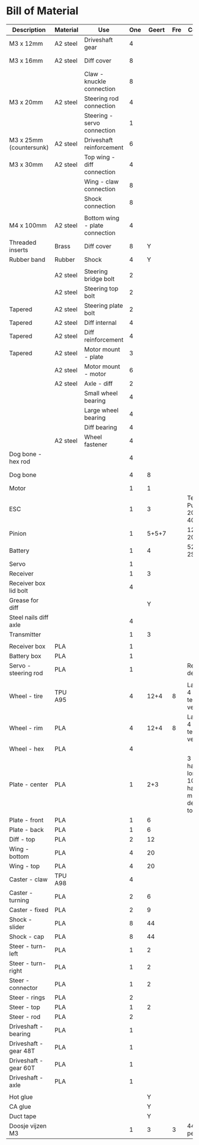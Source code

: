# Bill of Material

| Description             | Material | Use                            | One | Geert | Fre | Comment                                                       | Link                                                                                                                                    |
| -----------             | -------- | ---                            | --- | ----- | --- | -------                                                       | ----                                                                                                                                    |
| M3 x 12mm               | A2 steel | Driveshaft gear                | 4   |       |     |                                                               | https://www.rvspaleis.nl/bouten/binnenzeskant/din-7984/din-7984-[-]-a2-[-]-m3/7984-2-3x12_1                                             |
| M3 x 16mm               | A2 steel | Diff cover                     | 8   |       |     |                                                               | https://www.rvspaleis.nl/bouten/binnenzeskant/din-912/din-912-[-]-a2/din-912-[-]-a2-[-]-m3/912-2-3x16_100                               |
|                         |          | Claw - knuckle connection      | 8   |       |     |                                                               |                                                                                                                                         |
| M3 x 20mm               | A2 steel | Steering rod connection        | 4   |       |     |                                                               | https://www.rvspaleis.nl/bouten/binnenzeskant/din-912/din-912-[-]-a2/din-912-[-]-a2-[-]-m3/912-2-3x20_100                               |
|                         |          | Steering - servo connection    | 1   |       |     |                                                               |                                                                                                                                         |
| M3 x 25mm (countersunk) | A2 steel | Driveshaft reinforcement       | 6   |       |     |                                                               | https://www.rvspaleis.nl/bouten/binnenzeskant/din-7991/din-7991-[-]-a2/din-7991-[-]-a2-[-]-m3/7991vo-2-3x25_1                           |
| M3 x 30mm               | A2 steel | Top wing - diff connection     | 4   |       |     |                                                               | https://www.rvspaleis.nl/bouten/binnenzeskant/din-912/din-912-[-]-a2/din-912-[-]-a2-[-]-m3/912-2-3x30_100                               |
|                         |          | Wing - claw connection         | 8   |       |     |                                                               |                                                                                                                                         |
|                         |          | Shock connection               | 8   |       |     |                                                               |                                                                                                                                         |
|                         |          |                                |     |       |     |                                                               |                                                                                                                                         |
| M4 x 100mm              | A2 steel | Bottom wing - plate connection | 4   |       |     |                                                               |                                                                                                                                         |
| Threaded inserts        | Brass    | Diff cover                     | 8   | Y     |     |                                                               | https://www.ruthex.de/en/collections/gewindeeinsatze/m3                                                                                 |
| Rubber band             | Rubber   | Shock                          | 4   | Y     |     |                                                               |                                                                                                                                         |
|                         |          |                                |     |       |     |                                                               |                                                                                                                                         |
|                         | A2 steel | Steering bridge bolt           | 2   |       |     |                                                               |                                                                                                                                         |
|                         | A2 steel | Steering top bolt              | 2   |       |     |                                                               |                                                                                                                                         |
| Tapered                 | A2 steel | Steering plate bolt            | 2   |       |     |                                                               |                                                                                                                                         |
| Tapered                 | A2 steel | Diff internal                  | 4   |       |     |                                                               |                                                                                                                                         |
| Tapered                 | A2 steel | Diff reinforcement             | 4   |       |     |                                                               |                                                                                                                                         |
| Tapered                 | A2 steel | Motor mount - plate            | 3   |       |     |                                                               |                                                                                                                                         |
|                         | A2 steel | Motor mount - motor            | 6   |       |     |                                                               |                                                                                                                                         |
|                         | A2 steel | Axle - diff                    | 2   |       |     |                                                               |                                                                                                                                         |
|                         |          | Small wheel bearing            | 4   |       |     |                                                               |                                                                                                                                         |
|                         |          | Large wheel bearing            | 4   |       |     |                                                               |                                                                                                                                         |
|                         |          | Diff bearing                   | 4   |       |     |                                                               |                                                                                                                                         |
|                         | A2 steel | Wheel fastener                 | 4   |       |     |                                                               | https://www.rvspaleis.nl/moeren/borgmoeren/din-6926/din-6926-[-]-a2/din-6926-[-]-a2-[-]-m4/6926-2-4_1                                   |
| Dog bone - hex rod      |          |                                | 4   |       |     |                                                               |                                                                                                                                         |
| Dog bone                |          |                                | 4   | 8     |     |                                                               | https://www.amazon.de/-/en/dp/B08FMJXFCH?psc=1&ref=ppx_yo2ov_dt_b_product_details                                                       |
| Motor                   |          |                                | 1   | 1     |     |                                                               |                                                                                                                                         |
| ESC                     |          |                                | 1   | 3     |     | Test Pulsar B-20 en B-40                                      |                                                                                                                                         |
| Pinion                  |          |                                | 1   | 5+5+7 |     | 12T, 15T, 20T                                                 | https://www.absima.shop/pp/alu-pinion-32dp/module0-8-20T.htm?shop=absima_en&SessionId=&a=article&ProdNr=2310348&t=19114&c=19132&p=19132 |
| Battery                 |          |                                | 1   | 4     |     | 5200mAh, 2S, 80C                                              | https://www.amazon.de/-/en/dp/B08X4GF9DK?psc=1&ref=ppx_yo2ov_dt_b_product_details                                                       |
| Servo                   |          |                                | 1   |       |     |                                                               |                                                                                                                                         |
| Receiver                |          |                                | 1   | 3     |     |                                                               |                                                                                                                                         |
| Receiver box lid bolt   |          |                                | 4   |       |     |                                                               |                                                                                                                                         |
| Grease for diff         |          |                                |     | Y     |     |                                                               |                                                                                                                                         |
| Steel nails diff axle   |          |                                | 4   |       |     |                                                               |                                                                                                                                         |
| Transmitter             |          |                                | 1   | 3     |     |                                                               |                                                                                                                                         |
|                         |          |                                |     |       |     |                                                               |                                                                                                                                         |
| Receiver box            | PLA      |                                | 1   |       |     |                                                               |                                                                                                                                         |
| Battery box             | PLA      |                                | 1   |       |     |                                                               |                                                                                                                                         |
| Servo - steering rod    | PLA      |                                | 1   |       |     | Requires design                                               |                                                                                                                                         |
|                         |          |                                |     |       |     |                                                               |                                                                                                                                         |
| Wheel - tire            | TPU A95  |                                | 4   | 12+4  | 8   | Last set of 4 are from test vehicle                           | https://github.com/frederikanrys/rc-auto/blob/main/stl/wheel-tire.stl                                                                   |
| Wheel - rim             | PLA      |                                | 4   | 12+4  | 8   | Last set of 4 are from test vehicle                           | https://github.com/frederikanrys/rc-auto/blob/main/stl/wheel-rim.stl                                                                    |
| Wheel - hex             | PLA      |                                | 4   |       |     |                                                               | https://github.com/frederikanrys/rc-auto/blob/main/stl/wheel-hex.stl                                                                    |
| Plate - center          | PLA      |                                | 1   | 2+3   |     | 3 cannot handle long M4 x 100mm, 2 have a minor defect on top | https://github.com/frederikanrys/rc-auto/blob/main/stl/plate-center.stl                                                                 |
| Plate - front           | PLA      |                                | 1   | 6     |     |                                                               | https://github.com/frederikanrys/rc-auto/blob/main/stl/plate-bottom-front.stl                                                           |
| Plate - back            | PLA      |                                | 1   | 6     |     |                                                               | https://github.com/frederikanrys/rc-auto/blob/main/stl/plate-bottom-rear.stl                                                            |
| Diff - top              | PLA      |                                | 2   | 12    |     |                                                               | https://github.com/frederikanrys/rc-auto/blob/main/stl/plate-diff-top.stl                                                               |
| Wing - bottom           | PLA      |                                | 4   | 20    |     |                                                               | https://github.com/frederikanrys/rc-auto/blob/main/stl/wing-bottom.stl                                                                  |
| Wing - top              | PLA      |                                | 4   | 20    |     |                                                               | https://github.com/frederikanrys/rc-auto/blob/main/stl/wing-top.stl                                                                     |
| Caster - claw           | TPU A98  |                                | 4   |       |     |                                                               | https://github.com/frederikanrys/rc-auto/blob/main/stl/turn-caster.stl                                                                  |
| Caster - turning        | PLA      |                                | 2   | 6     |     |                                                               | https://github.com/frederikanrys/rc-auto/blob/main/stl/turn-front.stl                                                                   |
| Caster - fixed          | PLA      |                                | 2   | 9     |     |                                                               | https://github.com/frederikanrys/rc-auto/blob/main/stl/turn-rear.stl                                                                    |
| Shock - slider          | PLA      |                                | 8   | 44    |     |                                                               | https://github.com/frederikanrys/rc-auto/blob/main/stl/Shock.stl                                                                        |
| Shock - cap             | PLA      |                                | 8   | 44    |     |                                                               | https://github.com/frederikanrys/rc-auto/blob/main/stl/Shock.stl                                                                        |
| Steer - turn-left       | PLA      |                                | 1   | 2     |     |                                                               | https://github.com/frederikanrys/rc-auto/blob/main/stl/steering-left.stl                                                                |
| Steer - turn-right      | PLA      |                                | 1   | 2     |     |                                                               | https://github.com/frederikanrys/rc-auto/blob/main/stl/steering-right.stl                                                               |
| Steer - connector       | PLA      |                                | 1   | 2     |     |                                                               | https://github.com/frederikanrys/rc-auto/blob/main/stl/steering-connect.stl                                                             |
| Steer - rings           | PLA      |                                | 2   |       |     |                                                               | https://github.com/frederikanrys/rc-auto/blob/main/stl/steering-rings.stl                                                               |
| Steer - top             | PLA      |                                | 1   | 2     |     |                                                               | https://github.com/frederikanrys/rc-auto/blob/main/stl/steering-top.stl                                                                 |
| Steer - rod             | PLA      |                                | 2   |       |     |                                                               | https://github.com/frederikanrys/rc-auto/blob/main/stl/steering-arm-67mm.stl                                                            |
| Driveshaft - bearing    | PLA      |                                | 1   |       |     |                                                               | https://github.com/frederikanrys/rc-auto/blob/main/stl/Bearing-28x12.5x8.stl                                                            |
| Driveshaft - gear 48T   | PLA      |                                | 1   |       |     |                                                               | https://github.com/frederikanrys/rc-auto/blob/main/stl/driveshaft-gear-48T.stl                                                          |
| Driveshaft - gear 60T   | PLA      |                                | 1   |       |     |                                                               | https://github.com/frederikanrys/rc-auto/blob/main/stl/driveshaft-gear-60T.stl                                                          |
| Driveshaft - axle       | PLA      |                                | 1   |       |     |                                                               | https://github.com/frederikanrys/rc-auto/blob/main/stl/driveshaft.stl                                                                   |
|                         |          |                                |     |       |     |                                                               |                                                                                                                                         |
| Hot glue                |          |                                |     | Y     |     |                                                               |                                                                                                                                         |
| CA glue                 |          |                                |     | Y     |     |                                                               |                                                                                                                                         |
| Duct tape               |          |                                |     | Y     |     |                                                               |                                                                                                                                         |
| Doosje vijzen M3        |          |                                | 1   | 3     | 3   | 440 stuks per doos                                            |                                                                                                                                         |
